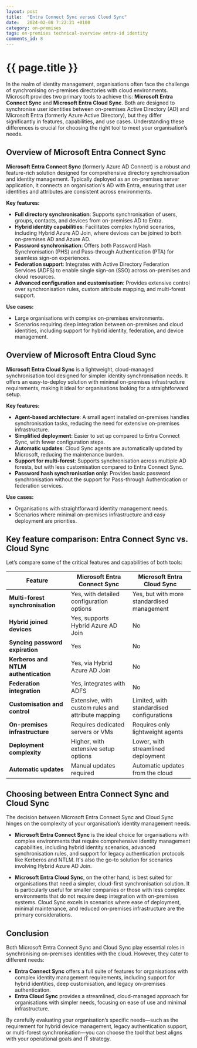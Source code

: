 ```yaml
---
layout: post
title:  "Entra Connect Sync versus Cloud Sync"
date:   2024-02-08 7:22:21 +0100
category: on-premises
tags: on-premises technical-overview entra-id identity
comments_id: 8
---
```

<h1>{{ page.title }}</h1>

In the realm of identity management, organisations often face the challenge of synchronising on-premises directories with cloud environments. Microsoft provides two primary tools to achieve this: **Microsoft Entra Connect Sync** and **Microsoft Entra Cloud Sync**. Both are designed to synchronise user identities between on-premises Active Directory (AD) and Microsoft Entra (formerly Azure Active Directory), but they differ significantly in features, capabilities, and use cases. Understanding these differences is crucial for choosing the right tool to meet your organisation’s needs.

## Overview of Microsoft Entra Connect Sync

**Microsoft Entra Connect Sync** (formerly Azure AD Connect) is a robust and feature-rich solution designed for comprehensive directory synchronisation and identity management. Typically deployed as an on-premises server application, it connects an organisation's AD with Entra, ensuring that user identities and attributes are consistent across environments.

**Key features:**
- **Full directory synchronisation**: Supports synchronisation of users, groups, contacts, and devices from on-premises AD to Entra.
- **Hybrid identity capabilities**: Facilitates complex hybrid scenarios, including Hybrid Azure AD Join, where devices can be joined to both on-premises AD and Azure AD.
- **Password synchronisation**: Offers both Password Hash Synchronisation (PHS) and Pass-through Authentication (PTA) for seamless sign-on experiences.
- **Federation support**: Integrates with Active Directory Federation Services (ADFS) to enable single sign-on (SSO) across on-premises and cloud resources.
- **Advanced configuration and customisation**: Provides extensive control over synchronisation rules, custom attribute mapping, and multi-forest support.

**Use cases:**
- Large organisations with complex on-premises environments.
- Scenarios requiring deep integration between on-premises and cloud identities, including support for hybrid identity, federation, and device management.

## Overview of Microsoft Entra Cloud Sync

**Microsoft Entra Cloud Sync** is a lightweight, cloud-managed synchronisation tool designed for simpler identity synchronisation needs. It offers an easy-to-deploy solution with minimal on-premises infrastructure requirements, making it ideal for organisations looking for a straightforward setup.

**Key features:**
- **Agent-based architecture**: A small agent installed on-premises handles synchronisation tasks, reducing the need for extensive on-premises infrastructure.
- **Simplified deployment**: Easier to set up compared to Entra Connect Sync, with fewer configuration steps.
- **Automatic updates**: Cloud Sync agents are automatically updated by Microsoft, reducing the maintenance burden.
- **Support for multi-forest**: Supports synchronisation across multiple AD forests, but with less customisation compared to Entra Connect Sync.
- **Password hash synchronisation only**: Provides basic password synchronisation without the support for Pass-through Authentication or federation services.

**Use cases:**
- Organisations with straightforward identity management needs.
- Scenarios where minimal on-premises infrastructure and easy deployment are priorities.

## Key feature comparison: Entra Connect Sync vs. Cloud Sync

Let’s compare some of the critical features and capabilities of both tools:

| **Feature**                            | **Microsoft Entra Connect Sync**        | **Microsoft Entra Cloud Sync**             |
|----------------------------------------|-----------------------------------------|--------------------------------------------|
| **Multi-forest synchronisation**       | Yes, with detailed configuration options | Yes, but with more standardised management |
| **Hybrid joined devices**              | Yes, supports Hybrid Azure AD Join      | No                                         |
| **Syncing password expiration**        | Yes                                     | No                                         |
| **Kerberos and NTLM authentication**   | Yes, via Hybrid Azure AD Join           | No                                         |
| **Federation integration**             | Yes, integrates with ADFS               | No                                         |
| **Customisation and control**          | Extensive, with custom rules and attribute mapping | Limited, with standardised configurations  |
| **On-premises infrastructure**         | Requires dedicated servers or VMs       | Requires only lightweight agents           |
| **Deployment complexity**              | Higher, with extensive setup options    | Lower, with streamlined deployment         |
| **Automatic updates**                  | Manual updates required                 | Automatic updates from the cloud           |

## Choosing between Entra Connect Sync and Cloud Sync

The decision between Microsoft Entra Connect Sync and Cloud Sync hinges on the complexity of your organisation’s identity management needs.

- **Microsoft Entra Connect Sync** is the ideal choice for organisations with complex environments that require comprehensive identity management capabilities, including hybrid identity scenarios, advanced synchronisation rules, and support for legacy authentication protocols like Kerberos and NTLM. It's also the go-to solution for scenarios involving Hybrid Azure AD Join.

- **Microsoft Entra Cloud Sync**, on the other hand, is best suited for organisations that need a simpler, cloud-first synchronisation solution. It is particularly useful for smaller companies or those with less complex environments that do not require deep integration with on-premises systems. Cloud Sync excels in scenarios where ease of deployment, minimal maintenance, and reduced on-premises infrastructure are the primary considerations.

## Conclusion

Both Microsoft Entra Connect Sync and Cloud Sync play essential roles in synchronising on-premises identities with the cloud. However, they cater to different needs:

- **Entra Connect Sync** offers a full suite of features for organisations with complex identity management requirements, including support for hybrid identities, deep customisation, and legacy on-premises authentication.
- **Entra Cloud Sync** provides a streamlined, cloud-managed approach for organisations with simpler needs, focusing on ease of use and minimal infrastructure.

By carefully evaluating your organisation’s specific needs—such as the requirement for hybrid device management, legacy authentication support, or multi-forest synchronisation—you can choose the tool that best aligns with your operational goals and IT strategy.
